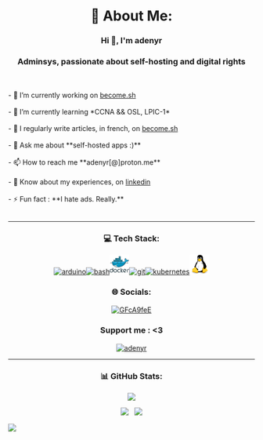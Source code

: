 <h1 align="center">💫 About Me:</h1>
<h3 align="center">Hi 👋, I'm adenyr</h3>
<h3 align="center">Adminsys, passionate about self-hosting and digital rights</h3><br>
<br>- 🔭 I’m currently working on <a href="https://wiki.become.sh">become.sh</a><br>
<br>- 🌱 I’m currently learning *CCNA && OSL, LPIC-1*<br>
<br>- 📝 I regularly write articles, in french, on <a href="https://wiki.become.sh](https://news.become.sh)">become.sh</a><br>
<br>- 💬 Ask me about **self-hosted apps :)**<br>
<br>- 📫 How to reach me **adenyr[@]proton.me**<br>
<br>- 📄 Know about my experiences, on <a href="https://www.linkedin.com/in/adenyr/">linkedin</a><br>
<br>- ⚡ Fun fact : **I hate ads. Really.**<br><br><p align="left"></p>

---

<h3 align="center"> 💻 Tech Stack:</h3>

<p align="center"> <a href="https://www.arduino.cc/" target="_blank" rel="noreferrer"><img src="https://cdn.worldvectorlogo.com/logos/arduino-1.svg" alt="arduino" width="40" height="40"/></a><a href="https://www.gnu.org/software/bash/" target="_blank" rel="noreferrer"><img src="https://www.vectorlogo.zone/logos/gnu_bash/gnu_bash-icon.svg" alt="bash" width="40" height="40"/></a><a href="https://www.docker.com/" target="_blank" rel="noreferrer"><img src="https://raw.githubusercontent.com/devicons/devicon/master/icons/docker/docker-original-wordmark.svg" alt="docker" width="40" height="40"/></a><a href="https://git-scm.com/" target="_blank" rel="noreferrer"><img src="https://www.vectorlogo.zone/logos/git-scm/git-scm-icon.svg" alt="git" width="40" height="40"/></a><a href="https://kubernetes.io" target="_blank" rel="noreferrer"><img src="https://www.vectorlogo.zone/logos/kubernetes/kubernetes-icon.svg" alt="kubernetes" width="40" height="40"/></a><a href="https://www.linux.org/" target="_blank" rel="noreferrer"><img src="https://raw.githubusercontent.com/devicons/devicon/master/icons/linux/linux-original.svg" alt="linux" width="40" height="40"/></a></p>

<h3 align="center"> 🌐 Socials:</h3>

<p align="center">
<a href="https://discord.gg/GFcA9feE" target="blank"><img align="center" src="https://raw.githubusercontent.com/rahuldkjain/github-profile-readme-generator/master/src/images/icons/Social/discord.svg" alt="GFcA9feE" height="30" width="40" /></a>
</p>

<h3 align="center">Support me : <3</h3>
<p align="center"><a href="https://ko-fi.com/adenyr"> <img align="center" src="https://cdn.ko-fi.com/cdn/kofi3.png?v=3" height="50" width="210" alt="adenyr" /></a></p>
  
---
  
<h3 align="center">📊 GitHub Stats:</h3>

<p align="center">
<img align="center" src="http://github-profile-summary-cards.vercel.app/api/cards/profile-details?username=adenyrr&theme=github_dark"/>
</p>
<p align = "center">
  
<img src="http://github-profile-summary-cards.vercel.app/api/cards/stats?username=adenyrr&theme=github_dark"/>
&nbsp;
<img src="https://github-readme-stats.vercel.app/api/top-langs/?username=adenyrr&show_icons=true&theme=transparent&layout=donut"/>
<p align="center">
  
  [![](https://visitcount.itsvg.in/api?id=adenyrr&icon=0&color=0)](https://visitcount.itsvg.in)

</p>
<!-- Proudly created with GPRM ( https://gprm.itsvg.in ) -->
